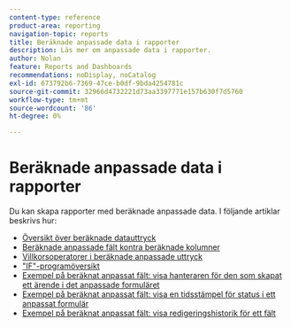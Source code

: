 ```yaml
---
content-type: reference
product-area: reporting
navigation-topic: reports
title: Beräknade anpassade data i rapporter
description: Läs mer om anpassade data i rapporter.
author: Nolan
feature: Reports and Dashboards
recommendations: noDisplay, noCatalog
exl-id: 673792b6-7369-47ce-b0df-9bda4254781c
source-git-commit: 32966d4732221d73aa3397771e157b630f7d5760
workflow-type: tm+mt
source-wordcount: '86'
ht-degree: 0%

---
```


# Beräknade anpassade data i rapporter

Du kan skapa rapporter med beräknade anpassade data. I följande artiklar beskrivs hur:

* [Översikt över beräknade datauttryck](../../../reports-and-dashboards/reports/calc-cstm-data-reports/calculated-data-expressions.md)
* [Beräknade anpassade fält kontra beräknade kolumner](../../../reports-and-dashboards/reports/calc-cstm-data-reports/calculated-custom-fields-calculated-columns.md)
* [Villkorsoperatorer i beräknade anpassade uttryck](../../../reports-and-dashboards/reports/calc-cstm-data-reports/condition-operators-calculated-custom-expressions.md)
* [&quot;IF&quot;-programöversikt](../../../reports-and-dashboards/reports/calc-cstm-data-reports/if-statements-overview.md)
* [Exempel på beräknat anpassat fält: visa hanteraren för den som skapat ett ärende i det anpassade formuläret](../../../reports-and-dashboards/reports/calc-cstm-data-reports/custom-field-manager-issue-creator-on-issue-form.md)
* [Exempel på beräknat anpassat fält: visa en tidsstämpel för status i ett anpassat formulär](../../../reports-and-dashboards/reports/calc-cstm-data-reports/example-status-timestamp-in-calculated-field.md)
* [Exempel på beräknat anpassat fält: visa redigeringshistorik för ett fält](../../../reports-and-dashboards/reports/calc-cstm-data-reports/calculated-field-example-edit-history-of-another-field.md)
  <!--outdated: * [Basic Report Creation Program for the new Workfront experience](https://one.workfront.com/s/basic-report-creation-program)-->
